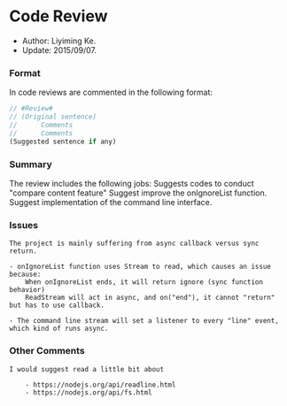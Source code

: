 # Code Review

- Author: Liyiming Ke.
- Update: 2015/09/07.


### Format


In code reviews are commented in the following format:

```javascript
// #Review#
// (Original sentence)
//		Comments
//		Comments
(Suggested sentence if any)
```


### Summary


The review includes the following jobs:
   Suggests codes to conduct "compare content feature"
   Suggest improve the onIgnoreList function.
   Suggest implementation of the command line interface.


### Issues

	The project is mainly suffering from async callback versus sync return.

	- onIgnoreList function uses Stream to read, which causes an issue because:
		When onIgnoreList ends, it will return ignore (sync function behavior)
		ReadStream will act in async, and on("end"), it cannot "return" but has to use callback.

	- The command line stream will set a listener to every "line" event, which kind of runs async.


### Other Comments

	I would suggest read a little bit about 

		- https://nodejs.org/api/readline.html
		- https://nodejs.org/api/fs.html
